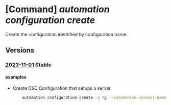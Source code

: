 # [Command] _automation configuration create_

Create the configuration identified by configuration name.

## Versions

### [2023-11-01](/Resources/mgmt-plane/L3N1YnNjcmlwdGlvbnMve30vcmVzb3VyY2Vncm91cHMve30vcHJvdmlkZXJzL21pY3Jvc29mdC5hdXRvbWF0aW9uL2F1dG9tYXRpb25hY2NvdW50cy97fS9jb25maWd1cmF0aW9ucy97fQ==/2023-11-01.xml) **Stable**

<!-- mgmt-plane /subscriptions/{}/resourcegroups/{}/providers/microsoft.automation/automationaccounts/{}/configurations/{} 2023-11-01 -->

#### examples

- Create DSC Configuration that setups a server
    ```bash
        automation configuration create -g rg --automation-account-name myAutomationAccount -n SetupServer --location westus2 --source-type embeddedContent --source "Configuration SetupServer {\r\n    Node localhost {\r\n                               WindowsFeature IIS {\r\n                               Name = "Web-Server";\r\n            Ensure = "Present"\r\n        }\r\n    }\r\n}"
    ```
